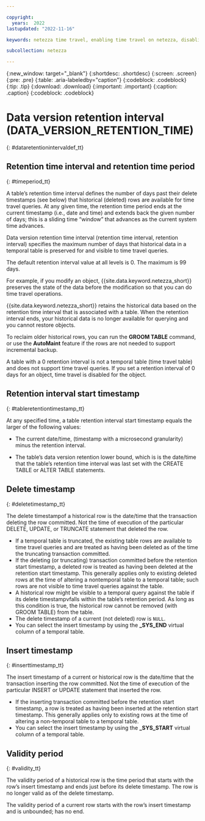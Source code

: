 ```yaml
---

copyright:
  years:  2022
lastupdated: "2022-11-16"

keywords: netezza time travel, enabling time travel on netezza, disabling time travel on netezza, enabling time travel, disabling time travel, time travel

subcollection: netezza

---
```


{:new_window: target="_blank"}
{:shortdesc: .shortdesc}
{:screen: .screen}
{:pre: .pre}
{:table: .aria-labeledby="caption"}
{:codeblock: .codeblock}
{:tip: .tip}
{:download: .download}
{:important: .important}
{:caption: .caption}
{:codeblock: .codeblock}

# Data version retention interval (**DATA_VERSION_RETENTION_TIME**)
{: #dataretentionintervaldef_tt}

## Retention time interval and retention time period
{: #timeperiod_tt}

A table’s retention time interval defines the number of days past their delete timestamps (see below) that historical (deleted) rows are available for time travel queries. At any given time, the retention time period ends at the current timestamp (i.e., date and time) and extends back the given number of days; this is a sliding time “window” that advances as the current system time advances.




Data version retention time interval (retention time interval, retention interval) specifies the maximum number of days that historical data in a temporal table is preserved for and visible to time travel queries.

The default retention interval value at all levels is 0. The maximum is 99 days.

For example, if you modify an object, {{site.data.keyword.netezza_short}} preserves the state of the data before the modification so that you can do time travel operations.

{{site.data.keyword.netezza_short}} retains the historical data based on the retention time interval that is associated with a table. When the retention interval ends, your historical data is no longer available for querying and you cannot restore objects.

To reclaim older historical rows, you can run the **GROOM TABLE** command, or use the **AutoMaint** feature if the rows are not needed to support incremental backup.

A table with a 0 retention interval is not a temporal table (time travel table) and does not support time travel queries. If you set a retention interval of 0 days for an object, time travel is disabled for the object.

## Retention interval start timestamp
{: #tableretentiontimestamp_tt}

At any specified time, a table retention interval start timestamp equals the larger of the following values:

- The current date/time, (timestamp with a microsecond granularity) minus the retention interval.

- The table’s data version retention lower bound, which is is the date/time that the table’s retention time interval was last set with the CREATE TABLE or ALTER TABLE statements.

## Delete timestamp
{: #deletetimestamp_tt}

The delete timestampof a historical row is the date/time that the transaction deleting the row committed. Not the time of execution of the particular DELETE, UPDATE, or TRUNCATE statement that deleted the row.

- If a temporal table is truncated, the existing table rows are available to time travel queries and are treated as having been deleted as of the time the truncating transaction committed.
- If the deleting (or truncating) transaction committed before the retention start timestamp, a deleted row is treated as having been deleted at the retention start timestamp. This generally applies only to existing deleted rows at the time of altering a nontemporal table to a temporal table; such rows are not visible to time travel queries against the table.
- A historical row might be visible to a temporal query against the table if its delete timestampvfalls within the table’s retention period. As long as this condition is true, the historical row cannot be removed (with GROOM TABLE) from the table.
- The delete timestamp of a current (not deleted) row is `NULL`.
- You can select the insert timestamp by using the **_SYS_END** virtual column of a temporal table.

## Insert timestamp
{: #inserttimestamp_tt}

The insert timestamp of a current or historical row is the date/time that the transaction inserting the row committed. Not the time of execution of the particular INSERT or UPDATE statement that inserted the row.

- If the inserting transaction committed  before  the  retention  start timestamp, a row is treated as having been inserted at the retention start timestamp. This generally applies only to existing rows at the time of altering a non-temporal table to a temporal table.
- You can select the insert timestamp by using the **_SYS_START** virtual column of a temporal table.

## Validity period
{: #validity_tt}

The validity period of a historical row is the time period that starts with the row’s insert timestamp and ends just before its delete timestamp. The row is no longer valid as of the delete timestamp.

The validity period of a current row starts with the row’s insert timestamp and is unbounded; has no end.
